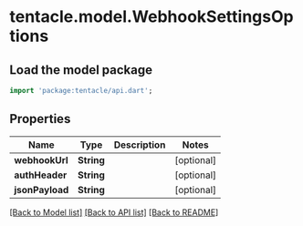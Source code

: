 # tentacle.model.WebhookSettingsOptions

## Load the model package
```dart
import 'package:tentacle/api.dart';
```

## Properties
Name | Type | Description | Notes
------------ | ------------- | ------------- | -------------
**webhookUrl** | **String** |  | [optional] 
**authHeader** | **String** |  | [optional] 
**jsonPayload** | **String** |  | [optional] 

[[Back to Model list]](../README.md#documentation-for-models) [[Back to API list]](../README.md#documentation-for-api-endpoints) [[Back to README]](../README.md)


